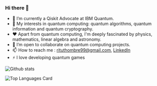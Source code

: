 ### Hi there 👋

- 🔭 I’m currently a Qiskit Advocate at IBM Quantum.
- 🌱 My interests in quantum computing: quantum algorithms, quantum information and quantum cryptography.
- ❤ Apart from quantum computing, I'm deeply fascinated by physics, mathematics, linear algebra and astronomy.
- 💬 I’m open to collaborate on quantum computing projects.
- 📫 How to reach me : rituthombre99@gmail.com, [LinkedIn](https://www.linkedin.com/in/ritu-thombre/) 
- ⚡ I love developing quantum games

![Github stats](https://github-readme-stats.vercel.app/api?username=ritu-thombre99&theme=highcontrast&show_icons=true&count_private=true)

![Top Languages Card](https://github-readme-stats.vercel.app/api/top-langs/?username=ritu-thombre99&layout=compact)
